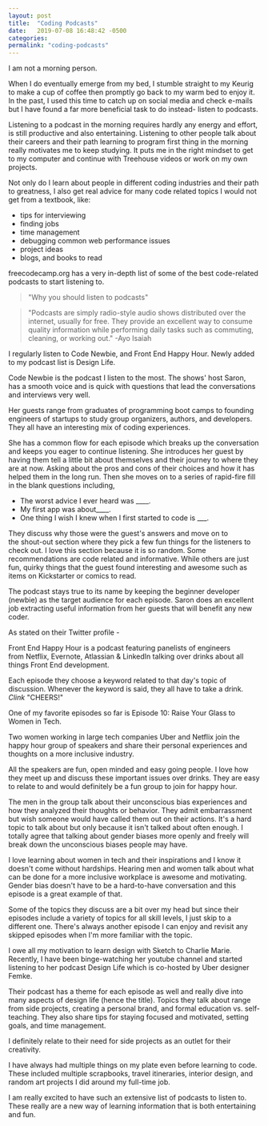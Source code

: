 ```yaml
---
layout: post
title:  "Coding Podcasts"
date:   2019-07-08 16:48:42 -0500
categories: 
permalink: "coding-podcasts"
---
```

I am not a morning person.

When I do eventually emerge from my bed, I stumble straight to my Keurig to make a cup of coffee then promptly go back to my warm bed to enjoy it. In the past, I used this time to catch up on social media and check e-mails but I have found a far more beneficial task to do instead- listen to podcasts.
<!--more-->
Listening to a podcast in the morning requires hardly any energy and effort, is still productive and also entertaining. Listening to other people talk about their careers and their path learning to program first thing in the morning really motivates me to keep studying. It puts me in the right mindset to get to my computer and continue with Treehouse videos or work on my own projects.

Not only do I learn about people in different coding industries and their path to greatness, I also get real advice for many code related topics I would not get from a textbook, like:

- tips for interviewing
- finding jobs
- time management
- debugging common web performance issues
- project ideas
- blogs, and books to read

freecodecamp.org has a very in-depth list of some of the best code-related podcasts to start listening to.

> "Why you should listen to podcasts"

> "Podcasts are simply radio-style audio shows distributed over the internet, usually for free. They provide an excellent way to consume quality information while performing daily tasks such as commuting, cleaning, or working out." -Ayo Isaiah

I regularly listen to Code Newbie, and Front End Happy Hour. Newly added to my podcast list is Design Life.



Code Newbie is the podcast I listen to the most. The shows' host Saron,  has a smooth voice and is quick with questions that lead the conversations and interviews very well.

Her guests range from graduates of programming boot camps to founding engineers of startups to study group organizers, authors, and developers. They all have an interesting mix of coding experiences.

She has a common flow for each episode which breaks up the conversation and keeps you eager to continue listening. She introduces her guest by having them tell a little bit about themselves and their journey to where they are at now. Asking about the pros and cons of their choices and how it has helped them in the long run. Then she moves on to a series of rapid-fire fill in the blank questions including,

* The worst advice I ever heard was ____.
* My first app was about____.
* One thing I wish I knew when I first started to code is ___.

They discuss why those were the guest's answers and move on to the shout-out section where they pick a few fun things for the listeners to check out. I love this section because it is so random. Some recommendations are code related and informative. While others are just fun, quirky things that the guest found interesting and awesome such as items on Kickstarter or comics to read.

The podcast stays true to its name by keeping the beginner developer (newbie) as the target audience for each episode. Saron does an excellent job extracting useful information from her guests that will benefit any new coder.



As stated on their Twitter profile -

Front End Happy Hour is a podcast featuring panelists of engineers from Netflix, Evernote, Atlassian & LinkedIn talking over drinks about all things Front End development.

Each episode they choose a keyword related to that day's topic of discussion. Whenever the keyword is said, they all have to take a drink. *Clink* "CHEERS!"

One of my favorite episodes so far is Episode 10: Raise Your Glass to Women in Tech.

Two women working in large tech companies Uber and Netflix join the happy hour group of speakers and share their personal experiences and thoughts on a more inclusive industry.

All the speakers are fun, open minded and easy going people. I love how they meet up and discuss these important issues over drinks. They are easy to relate to and would definitely be a fun group to join for happy hour.

The men in the group talk about their unconscious bias experiences and how they analyzed their thoughts or behavior. They admit embarrassment but wish someone would have called them out on their actions. It's a hard topic to talk about but only because it isn't talked about often enough. I totally agree that talking about gender biases more openly and freely will break down the unconscious biases people may have.

I love learning about women in tech and their inspirations and I know it doesn't come without hardships. Hearing men and women talk about what can be done for a more inclusive workplace is awesome and motivating. Gender bias doesn't have to be a hard-to-have conversation and this episode is a great example of that.

Some of the topics they discuss are a bit over my head but since their episodes include a variety of topics for all skill levels, I just skip to a different one. There's always another episode I can enjoy and revisit any skipped episodes when I'm more familiar with the topic.

<!-- As I have finished every course in my Front End Development Track from Treehouse. I have really favored anything design related. My husband says design comes naturally to me. So maybe that is why I'm finding that learning the program Sketch and designing websites have been the most fun aspect of web development for me. -->

I owe all my motivation to learn design with Sketch to Charlie Marie. Recently, I have been binge-watching her youtube channel and started listening to her podcast Design Life which is co-hosted by Uber designer Femke.

Their podcast has a theme for each episode as well and really dive into many aspects of design life (hence the title). Topics they talk about range from side projects, creating a personal brand, and formal education vs. self-teaching. They also share tips for staying focused and motivated, setting goals, and time management.

I definitely relate to their need for side projects as an outlet for their creativity.

I have always had multiple things on my plate even before learning to code. These included multiple scrapbooks, travel itineraries, interior design, and random art projects I did around my full-time job.

I am really excited to have such an extensive list of podcasts to listen to. These really are a new way of learning information that is both entertaining and fun.